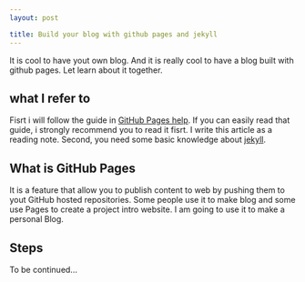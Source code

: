 ```yaml
---
layout: post

title: Build your blog with github pages and jekyll
---
```


It is cool to have yout own blog. And it is really cool to have a blog built with github pages. Let learn about it together.

## what I refer to ##

Fisrt i will follow the guide in [GitHub Pages help](http://help.github.com/pages). If you can easily read that guide, i strongly recommend you to read it fisrt. I write this article as a reading note.
Second, you need some basic knowledge about [jekyll](https://github.com/mojombo/jekyll/wiki/Usage).

## What is GitHub Pages ##

It is a feature that allow you to publish content to web by pushing them to yout GitHub hosted repositories. Some people use it to make blog and some use Pages to create a project intro website. I am going to use it to make a personal Blog.

## Steps ##

To be continued...